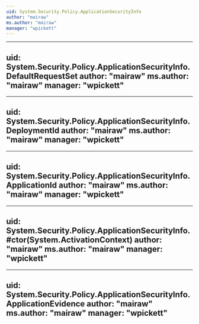 ```yaml
---
uid: System.Security.Policy.ApplicationSecurityInfo
author: "mairaw"
ms.author: "mairaw"
manager: "wpickett"
---
```


---
uid: System.Security.Policy.ApplicationSecurityInfo.DefaultRequestSet
author: "mairaw"
ms.author: "mairaw"
manager: "wpickett"
---

---
uid: System.Security.Policy.ApplicationSecurityInfo.DeploymentId
author: "mairaw"
ms.author: "mairaw"
manager: "wpickett"
---

---
uid: System.Security.Policy.ApplicationSecurityInfo.ApplicationId
author: "mairaw"
ms.author: "mairaw"
manager: "wpickett"
---

---
uid: System.Security.Policy.ApplicationSecurityInfo.#ctor(System.ActivationContext)
author: "mairaw"
ms.author: "mairaw"
manager: "wpickett"
---

---
uid: System.Security.Policy.ApplicationSecurityInfo.ApplicationEvidence
author: "mairaw"
ms.author: "mairaw"
manager: "wpickett"
---
